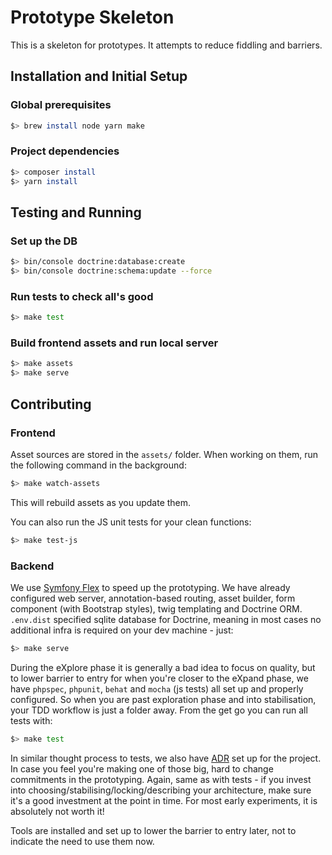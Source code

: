 # Prototype Skeleton

This is a skeleton for prototypes. It attempts to reduce fiddling and barriers.

## Installation and Initial Setup

### Global prerequisites

```bash
$> brew install node yarn make
```

### Project dependencies

```bash
$> composer install
$> yarn install
```

## Testing and Running

### Set up the DB

```bash
$> bin/console doctrine:database:create
$> bin/console doctrine:schema:update --force
```

### Run tests to check all's good

```bash
$> make test
```

### Build frontend assets and run local server

```bash
$> make assets
$> make serve
```

## Contributing

### Frontend

Asset sources are stored in the `assets/` folder. When working on them, run the following command in the background:

```bash
$> make watch-assets
```

This will rebuild assets as you update them.

You can also run the JS unit tests for your clean functions:

```bash
$> make test-js
```

### Backend

We use [Symfony Flex](https://medium.com/@fabpot/symfony-4-automate-your-workflow-fbbf609b5a1d) to speed up the prototyping.
We have already configured web server, annotation-based routing, asset builder, form component (with Bootstrap styles), twig
templating and Doctrine ORM. `.env.dist` specified sqlite database for Doctrine, meaning in most cases no additional infra is
required on your dev machine - just:

```bash
$> make serve
````

During the eXplore phase it is generally a bad idea to focus on quality, but to lower barrier to entry for when you're closer
to the eXpand phase, we have `phpspec`, `phpunit`, `behat` and `mocha` (js tests) all set up and properly configured. So when
you are past exploration phase and into stabilisation, your TDD workflow is just a folder away. From the get go you can run
all tests with:

```bash
$> make test
```

In similar thought process to tests, we also have [ADR](https://github.com/npryce/adr-tools) set up for the project. In case
you feel you're making one of those big, hard to change commitments in the prototyping. Again, same as with tests - if you
invest into choosing/stabilising/locking/describing your architecture, make sure it's a good investment at the point in time.
For most early experiments, it is absolutely not worth it!

Tools are installed and set up to lower the barrier to entry later, not to indicate the need to use them now. 
